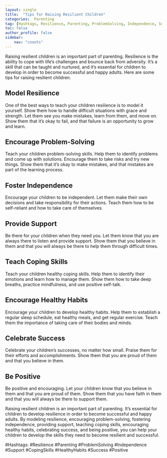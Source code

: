 ```yaml
---
layout: single
title:  "Tips for Raising Resilient Children"
categories:  Parenting
tag: [Hashtags, Resilience, Parenting, ProblemSolving, Independence, Support, CopingSkills, HealthyHabits, Success, Positive, ]
toc: false
author_profile: false
sidebar:
    nav: "counts"
---
```

    
Raising resilient children is an important part of parenting. Resilience is the ability to cope with life’s challenges and bounce back from adversity. It’s a skill that can be taught and nurtured, and it’s essential for children to develop in order to become successful and happy adults. Here are some tips for raising resilient children.

## Model Resilience

One of the best ways to teach your children resilience is to model it yourself. Show them how to handle difficult situations with grace and strength. Let them see you make mistakes, learn from them, and move on. Show them that it’s okay to fail, and that failure is an opportunity to grow and learn.

## Encourage Problem-Solving

Teach your children problem-solving skills. Help them to identify problems and come up with solutions. Encourage them to take risks and try new things. Show them that it’s okay to make mistakes, and that mistakes are part of the learning process.

## Foster Independence

Encourage your children to be independent. Let them make their own decisions and take responsibility for their actions. Teach them how to be self-reliant and how to take care of themselves.

## Provide Support

Be there for your children when they need you. Let them know that you are always there to listen and provide support. Show them that you believe in them and that you will always be there to help them through difficult times.

## Teach Coping Skills

Teach your children healthy coping skills. Help them to identify their emotions and learn how to manage them. Show them how to take deep breaths, practice mindfulness, and use positive self-talk.

## Encourage Healthy Habits

Encourage your children to develop healthy habits. Help them to establish a regular sleep schedule, eat healthy meals, and get regular exercise. Teach them the importance of taking care of their bodies and minds.

## Celebrate Success

Celebrate your children’s successes, no matter how small. Praise them for their efforts and accomplishments. Show them that you are proud of them and that you believe in them.

## Be Positive

Be positive and encouraging. Let your children know that you believe in them and that you are proud of them. Show them that you have faith in them and that you will always be there to support them.

Raising resilient children is an important part of parenting. It’s essential for children to develop resilience in order to become successful and happy adults. By modeling resilience, encouraging problem-solving, fostering independence, providing support, teaching coping skills, encouraging healthy habits, celebrating success, and being positive, you can help your children to develop the skills they need to become resilient and successful.

#Hashtags:
#Resilience #Parenting #ProblemSolving #Independence #Support #CopingSkills #HealthyHabits #Success #Positive